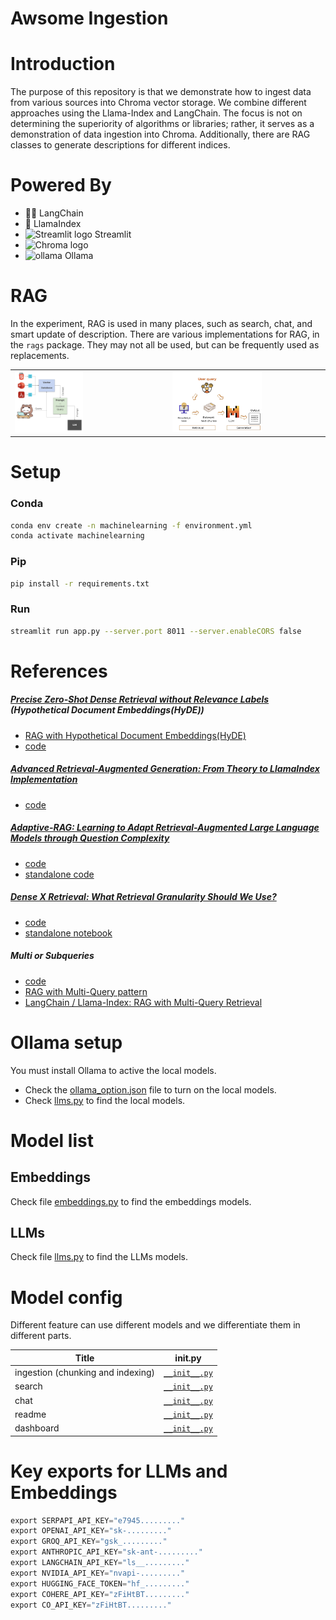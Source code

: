 Awsome Ingestion
=====

# Introduction

The purpose of this repository is that we demonstrate how to ingest data from various sources into Chroma vector storage. We combine different approaches using the Llama-Index and LangChain. The focus is not on determining the superiority of algorithms or libraries; rather, it serves as a demonstration of data ingestion into Chroma. Additionally, there are RAG classes to generate descriptions for different indices.

# Powered By

- 🦜️🔗 LangChain
- 🦙 LlamaIndex
- <img src="https://user-images.githubusercontent.com/7164864/217935870-c0bc60a3-6fc0-4047-b011-7b4c59488c91.png" alt="Streamlit logo"  width="25"></img> Streamlit
- <img src="https://user-images.githubusercontent.com/891664/227103090-6624bf7d-9524-4e05-9d2c-c28d5d451481.png" alt="Chroma logo"  width="25%"></img>
- <img alt="ollama"  src="https://github.com/ollama/ollama/assets/3325447/0d0b44e2-8f4a-4e99-9b52-a5c1c741c8f7" width="5%" height="5%"> Ollama

# RAG

In the experiment, RAG is used in many places, such as search, chat, and smart update of description. There are various implementations for RAG, in the `rags` package. They may not all be used, but can be frequently used as replacements.

<table>
<tr><td><img alt="RAG"  src="https://github.com/XinyueZ/knowledge-center/blob/main/assets/rag.png" width="46%" height="45%"/></td><td><img alt="RAG"  src="https://github.com/XinyueZ/knowledge-center/blob/main/assets/rag2.png" width="60%" height="45%"/></td></tr>  
</table>



# Setup

### Conda

```bash
conda env create -n machinelearning -f environment.yml
conda activate machinelearning
```

### Pip

```bash
pip install -r requirements.txt
```

### Run

```bash
streamlit run app.py --server.port 8011 --server.enableCORS false
```

# References

##### [Precise Zero-Shot Dense Retrieval without Relevance Labels](https://arxiv.org/pdf/2212.10496.pdf) (Hypothetical Document Embeddings(HyDE))

- [RAG with Hypothetical Document Embeddings(HyDE)](https://teetracker.medium.com/rag-with-hypothetical-document-embeddings-hyde-0edeca23f891)
- [code](https://github.com/XinyueZ/knowledge-center/blob/main/knowledge_center/rags/hyde.py)

##### [Advanced Retrieval-Augmented Generation: From Theory to LlamaIndex Implementation](https://towardsdatascience.com/advanced-retrieval-augmented-generation-from-theory-to-llamaindex-implementation-4de1464a9930)

- [code](https://github.com/XinyueZ/knowledge-center/blob/705bf55a6a31f54fce65fb1ef82fdd1fd8991764/knowledge_center/rags/recursive_rag.py)

##### [Adaptive-RAG: Learning to Adapt Retrieval-Augmented Large Language Models through Question Complexity](https://arxiv.org/abs/2403.14403)

- [code](https://github.com/XinyueZ/knowledge-center/blob/main/knowledge_center/rags/adaptive_rag.py)
- [standalone code](https://github.com/XinyueZ/chat-your-doc/blob/master/advanced/llamaindex_adaptive_rag.py)

##### [Dense X Retrieval: What Retrieval Granularity Should We Use?](https://arxiv.org/abs/2312.06648)

- [code](https://github.com/XinyueZ/knowledge-center/blob/main/knowledge_center/chunkers/dense_x_retrieval_chunker.py)
- [standalone notebook](https://github.com/XinyueZ/chat-your-doc/blob/master/notebooks/DenseXRetrieval.ipynb)

##### Multi or Subqueries

- [code](https://github.com/XinyueZ/knowledge-center/blob/main/knowledge_center/rags/sub_queries_rag.py)
- [RAG with Multi-Query pattern](https://teetracker.medium.com/rag-with-multi-query-pattern-7272deb3401a)
- [LangChain / Llama-Index: RAG with Multi-Query Retrieval](https://teetracker.medium.com/langchain-llama-index-rag-with-multi-query-retrieval-4e7df1a62f83)

# Ollama setup

You must install Ollama to active the local models.

- Check the [ollama_option.json](https://github.com/XinyueZ/knowledge-center/blob/main/ollama_option.json) file to turn on the local models.
- Check [llms.py](https://github.com/XinyueZ/knowledge-center/blob/705bf55a6a31f54fce65fb1ef82fdd1fd8991764/knowledge_center/models/llms.py) to find the local models.

# Model list

## Embeddings

Check file  [embeddings.py](https://github.com/XinyueZ/knowledge-center/blob/main/knowledge_center/models/embeddings.py) to find the embeddings models.

## LLMs

Check file  [llms.py](https://github.com/XinyueZ/knowledge-center/blob/main/knowledge_center/models/llms.py) to find the LLMs models.

# Model config

Different feature can use different models and we differentiate them in different parts.

| Title | __init__.py |
|-------|-------------|
| ingestion (chunking and indexing) | [`__init__.py`](https://github.com/XinyueZ/knowledge-center/blob/main/knowledge_center/chunkers/__init__.py) |
| search | [`__init__.py`](https://github.com/XinyueZ/knowledge-center/blob/main/knowledge_center/search/__init__.py) |
| chat | [`__init__.py`](https://github.com/XinyueZ/knowledge-center/blob/main/knowledge_center/chat/__init__.py) |
| readme | [`__init__.py`](https://github.com/XinyueZ/knowledge-center/blob/main/knowledge_center/readme/__init__.py) |
| dashboard | [`__init__.py`](https://github.com/XinyueZ/knowledge-center/blob/main/knowledge_center/dashboard/__init__.py) |

# Key exports for LLMs and Embeddings

```python
export SERPAPI_API_KEY="e7945........."
export OPENAI_API_KEY="sk-........."
export GROQ_API_KEY="gsk_........."
export ANTHROPIC_API_KEY="sk-ant-........."
export LANGCHAIN_API_KEY="ls__........."
export NVIDIA_API_KEY="nvapi-........."
export HUGGING_FACE_TOKEN="hf_........."
export COHERE_API_KEY="zFiHtBT........."
export CO_API_KEY="zFiHtBT........."
```
